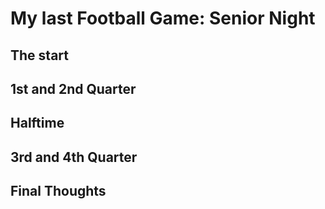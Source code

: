 # My last Football Game: Senior Night

## The start

## 1st and 2nd Quarter

## Halftime

## 3rd and 4th Quarter

## Final Thoughts
